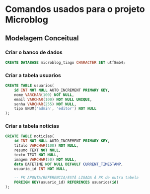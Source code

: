 # Comandos usados para o projeto Microblog

## Modelagem Conceitual

### Criar o banco de dados

```sql
CREATE DATABASE microblog_tiago CHARACTER SET utf8mb4;
```

### Criar a tabela usuarios

```sql
CREATE TABLE usuarios(
    id INT NOT NULL AUTO_INCREMENT PRIMARY KEY,
    nome VARCHAR(100) NOT NULL,
    email VARCHAR(100) NOT NULL UNIQUE,
    senha VARCHAR(255) NOT NULL,
    tipo ENUM('admin', 'editor') NOT NULL
);
```

### Criar a tabela noticias

```sql
CREATE TABLE noticias(
    id INT NOT NULL AUTO_INCREMENT PRIMARY KEY,
    titulo VARCHAR(100) NOT NULL,
    resumo TEXT NOT NULL,
    texto TEXT NOT NULL,
    imagem VARCHAR(50) NOT NULL,
    data DATETIME NOT NULL DEFAULT CURRENT_TIMESTAMP,
    usuario_id INT NOT NULL,

    -- FK APONTA/REFERENCIA/ESTÁ LIGADA À PK de outra tabela
    FOREIGN KEY(usuario_id) REFERENCES usuarios(id)
);
```